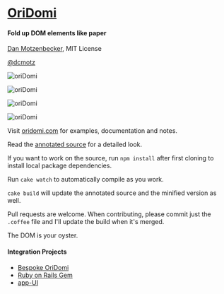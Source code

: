 # [OriDomi](http://oridomi.com)
#### Fold up DOM elements like paper
[Dan Motzenbecker](http://oxism.com), MIT License

[@dcmotz](http://twitter.com/dcmotz)

![oriDomi](http://oridomi.com/demo/images/readme/1.png)

![oriDomi](http://oridomi.com/demo/images/readme/4.gif)

![oriDomi](http://oridomi.com/demo/images/readme/2.png)

![oriDomi](http://oridomi.com/demo/images/readme/3.gif)


Visit [oridomi.com](http://oridomi.com) for examples, documentation and notes.

Read the [annotated source](http://oridomi.com/docs/oridomi.html)
for a detailed look.

If you want to work on the source, run `npm install` after first cloning to
install local package dependencies.

Run `cake watch` to automatically compile as you work.

`cake build` will update the annotated source and the minified version as well.

Pull requests are welcome. When contributing, please commit just the `.coffee`
file and I'll update the build when it's merged.

The DOM is your oyster.


#### Integration Projects
* [Bespoke OriDomi](https://github.com/ebow/bespoke-oridomi)
* [Ruby on Rails Gem](https://rubygems.org/gems/oridomi-rails)
* [app-UI](https://github.com/triceam/app-UI)
